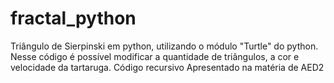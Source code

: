 # fractal_python
Triângulo de Sierpinski em python, utilizando o módulo "Turtle" do python. Nesse código é possível modificar a quantidade de triângulos, a cor e velocidade da tartaruga.
Código recursivo
Apresentado na matéria de AED2
